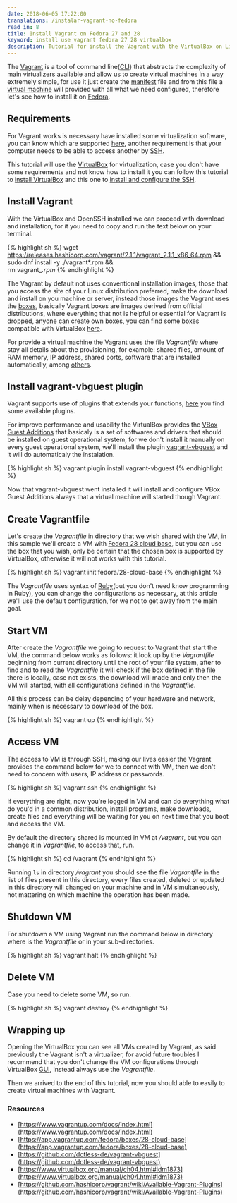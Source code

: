```yaml
---
date: 2018-06-05 17:22:00
translations: /instalar-vagrant-no-fedora
read_in: 8
title: Install Vagrant on Fedora 27 and 28
keyword: install use vagrant fedora 27 28 virtualbox
description: Tutorial for install the Vagrant with the VirtualBox on Linux Fedora, making easier the creation and management of virtual machines.
---
```


The [Vagrant](https://www.vagrantup.com) is a tool of command line([CLI](https://en.wikipedia.org/wiki/Command-line_interface)) that abstracts the complexity of main virtualizers available and allow us to create virtual machines in a way extremely simple, for use it just create the [manifest](https://en.wikipedia.org/wiki/Manifest_file) file and from this file a [virtual machine](https://en.wikipedia.org/wiki/Virtual_machine) will provided with all what we need configured, therefore let's see how to install it on [Fedora](https://getfedora.org).

## Requirements

For Vagrant works is necessary have installed some virtualization software, you can know which are supported [here](https://www.vagrantup.com/docs/providers/),
another requirement is that your computer needs to be able to access another by [SSH](https://en.wikipedia.org/wiki/Secure_Shell).

This tutorial will use the [VirtualBox](https://www.virtualbox.org/) for virtualization, case you don't have some requirements and not know how to install it you can follow this tutorial to [install VirtualBox](/install-virtualbox-on-fedora) and this one to [install and configure the SSH](generate-key-ssh-on-linux).

## Install Vagrant

With the VirtualBox and OpenSSH installed we can proceed with download and installation, for it you need to copy and run the text below on your terminal.

{% highlight sh %}
wget https://releases.hashicorp.com/vagrant/2.1.1/vagrant_2.1.1_x86_64.rpm && \
sudo dnf install -y ./vagrant*.rpm && \
rm vagrant_*.rpm*
{% endhighlight %}

The Vagrant by default not uses conventional installation images, those that you access the site of your Linux distribution preferred, make the download and install on you machine or server, instead those images the Vagrant uses the [boxes](https://www.vagrantup.com/docs/boxes.html), basically Vagrant boxes are images derived from official distributions, where everything that not is helpful or essential for Vagrant is dropped, anyone can create own boxes, you can find some boxes compatible with VirtualBox [here](https://app.vagrantup.com/boxes/search?utf8=%E2%9C%93&sort=created&provider=virtualbox&q=).

For provide a virtual machine the Vagrant uses the file *Vagrantfile* where stay all details about the provisioning, for example: shared files, amount of RAM memory, IP address, shared ports, software that are installed automatically, among [others](https://www.vagrantup.com/docs/vagrantfile/).

## Install vagrant-vbguest plugin

Vagrant supports use of plugins that extends your functions, [here](https://github.com/hashicorp/vagrant/wiki/Available-Vagrant-Plugins) you find some available plugins.

For improve performance and usability the VirtualBox provides the [VBox Guest Additions](https://www.virtualbox.org/manual/ch04.html#idm1873) that basicaly is a set of softwares and drivers that should be installed on guest operational system, for we don't install it manually on every guest operational system, we'll install the plugin [vagrant-vbguest](https://github.com/dotless-de/vagrant-vbguest) and it will do automaticaly the instalation.

{% highlight sh %}
vagrant plugin install vagrant-vbguest
{% endhighlight %}

Now that vagrant-vbguest went installed it will install and configure VBox Guest Additions always that a virtual machine will started though Vagrant.

## Create Vagrantfile

Let's create the *Vagrantfile* in directory that we wish shared with the [VM](https://en.wikipedia.org/wiki/Virtual_machine), in this sample we'll create a VM with [Fedora 28 cloud base](https://alt.fedoraproject.org/cloud/), but you can use the box that you wish, only be certain that the chosen box is supported by VirtualBox, otherwise it will not works with this tutorial.

{% highlight sh %}
vagrant init fedora/28-cloud-base
{% endhighlight %}

The *Vagrantfile* uses syntax of [Ruby](https://www.ruby-lang.org/)(but you don't need know programming in Ruby), you can change the configurations as necessary, at this article we'll use the default configuration, for we not to get away from the main goal.

## Start VM

After create the *Vagrantfile* we going to request to Vagrant that start the VM, the command below works as follows: it look up by the *Vagrantfile* beginning from current directory until the root of your file system, after to find and to read the *Vagrantfile* it will check if the box defined in the file there is locally, case not exists,  the download will made and only then the VM will started, with all configurations defined in the *Vagrantfile*.

All this process can be delay depending of your hardware and network, mainly when is necessary to download of the box.

{% highlight sh %}
vagrant up
{% endhighlight %}

## Access VM

The access to VM is through SSH, making our lives easier the Vagrant provides the command below for we to connect with VM, then we don't need to concern with users, IP address or passwords.

{% highlight sh %}
vagrant ssh
{% endhighlight %}

If everything are right, now you're logged in VM and can do everything what do you'd in a common distribution, install programs, make downloads, create files and everything will be waiting for you on next time that you boot and access the VM.

By default the directory shared is mounted in VM at */vagrant*, but you can change it in *Vagrantfile*, to access that, run.

{% highlight sh %}
cd /vagrant
{% endhighlight %}

Running ```ls``` in directory */vagrant* you should see the file *Vagrantfile* in the list of files present in this directory, every files created, deleted or updated in this directory will changed on your machine and in VM simultaneously, not mattering on which machine the operation has been made.

## Shutdown VM

For shutdown a VM using Vagrant run the command below in directory where is the *Vagrantfile* or in your sub-directories.

{% highlight sh %}
vagrant halt
{% endhighlight %}

## Delete VM

Case you need to delete some VM, so run.

{% highlight sh %}
vagrant destroy
{% endhighlight %}

## Wrapping up

Opening the VirtualBox you can see all VMs created by Vagrant, as said previously the Vagrant isn't a virtualizer, for avoid future troubles I recommend that you don't change the VM configurations through VirtualBox [GUI](https://en.wikipedia.org/wiki/Graphical_user_interface), instead always use the *Vagrantfile*.

Then we arrived to the end of this tutorial, now you should able to easily to create virtual machines with Vagrant.

### Resources

* [https://www.vagrantup.com/docs/index.html](https://www.vagrantup.com/docs/index.html)
* [https://app.vagrantup.com/fedora/boxes/28-cloud-base](https://app.vagrantup.com/fedora/boxes/28-cloud-base)
* [https://github.com/dotless-de/vagrant-vbguest](https://github.com/dotless-de/vagrant-vbguest)
* [https://www.virtualbox.org/manual/ch04.html#idm1873](https://www.virtualbox.org/manual/ch04.html#idm1873)
* [https://github.com/hashicorp/vagrant/wiki/Available-Vagrant-Plugins](https://github.com/hashicorp/vagrant/wiki/Available-Vagrant-Plugins)
